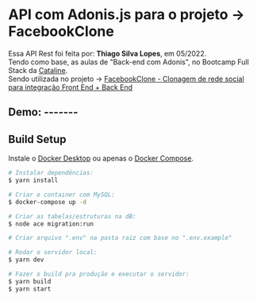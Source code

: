 <!--
<div align="center">
<img src="./ReadMeFiles/app.jpg" align="center">
</div>-->

<!-- Japa tests instructions to put in the bash terminal below:

# Rodar os testes unitários e automáticos com o Japa:
$ npm run japa

# Rodar os testes e reinicia-los a cada alteração:
$ npm run japa:watch

 -->

# API com Adonis.js para o projeto -> FacebookClone

<p>Essa API Rest foi feita por: <strong>Thiago Silva Lopes</strong>, em 05/2022.</br>
Tendo como base, as aulas de "Back-end com Adonis", no Bootcamp Full Stack da <a href="https://bootcamp.cataline.io/">Cataline</a>.</br>
Sendo utilizada no projeto -> <a href="https://github.com/Thiagoow/FrontEnd-FacebookClone">
FacebookClone - Clonagem de rede social para integração Front End + Back End</a></p>

## Demo: -------

## Build Setup

Instale o [Docker Desktop](https://www.docker.com/products/docker-desktop) ou apenas o [Docker Compose](https://docs.docker.com/compose/install).

```bash
# Instalar dependências:
$ yarn install

# Criar o container com MySQL:
$ docker-compose up -d

# Criar as tabelas/estruturas na dB:
$ node ace migration:run

# Criar arquivo ".env" na pasta raiz com base no ".env.example"

# Rodar o servidor local:
$ yarn dev

# Fazer o build pra produção e executar o servidor:
$ yarn build
$ yarn start
```
